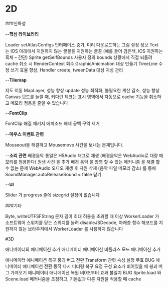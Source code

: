 # 2D

###신특성

--**핵심 라이브러리**

Loader setAtlasConfigs 인터페이스 증가, 미리 다운로드하는 그림 설정 정보
Text 는 IOS 아래에서 지원하지 않는 글꼴을 지원하는 글꼴 (예를 들어 검은색, IOS 지원하는 흑체 – 간단)
Sprite getSelfBounds 사용자 정의 bounds 상황에서 직접 되돌려 cache 취소 시 RenderContext 회수
GraphicAnicmation 대상 만들기
TimeLine 수정 쓰기 효율 향상, Handler create, tweenData 대상 지성 관리

--**Tilemap**

지도 이동 MapLayer, 성능 향상
update 성능 최적화, 불필요한 계산 감소, 성능 향상
Canvas 모드를 늘릴 때, 커다란 체크는 표시 영역에서 자동으로 cache 기능을 취소하고 메모리 점용을 줄일 수 있습니다

--**FontClip**

FontClip 해결 패키지 에피소드 해제 공백 구역 제거


--**마우스 이벤트 관련**

Mouseout을 해결하고 Mousemove 사건을 보내는 문제입니다.

--**소리 관련**
배경음악 통일은 H5Audio 태그로 재생 (배경음악은 WebAudio로 대량 메모리를 점용한다)
원생 사건 을 추가 배경 음악 을 방영 할 수 있는 메커니즘 을 해결 할 수 없는 문제
WebAudio 오디오 재생 후 자원 삭제 (음악 파일 메모리 감소) 를 통해 SoundManager.autoReleaseSound = false 닫기

--**UI**

Slider 가 progress 줄에 sizegrid 설정이 없습니다


###기타

Byte, writeUTFSFString 문자 길이 최대 허용을 초과할 때 이상
WorkerLoader 가 소프트웨어 스위치를 닫는 스위치를 늘려 disableJSDecode, 아래층 함수 해코드를 지원하지 않는 브라우저에서 WorkerLoader 를 사용하지 않습니다



#3D

애니메이터의 애니메이션 추가
애니메이터 애니메이션 비플러스 모드 애니메이션 추가

애니메이터 애니메이션 복구 붕괴 버그 전환
Transform 관련 속성 설정 무효 BUG
애니메이터 애니메이션 전환 동작 다시 디더링
복구 요정 구성 요소가 비어있을 때 붕괴 버그 가져오기
애니메이터 애니메이션 복원 비0초부터 효과 불일치 BUG
Sprite.load 와 Scene.load 메커니즘을 조정하고, 기본값과 다른 자원을 적용할 때 cache


